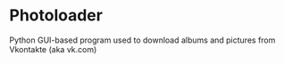 Photoloader
===========

Python GUI-based program used to download albums and pictures from Vkontakte (aka vk.com)
